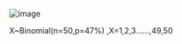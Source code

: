 ![image](https://github.com/user-attachments/assets/232b82bc-6b94-4c09-95c7-a75a34e922eb)


X~Binomial(n=50,p=47%) ,X=1,2,3......,49,50
